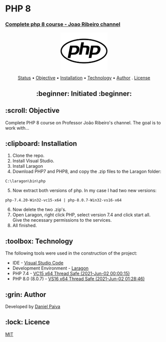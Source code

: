 <h1>PHP 8</h1>
<h3><a href="https://www.youtube.com/playlist?list=PLXik_5Br-zO9wODVI0j58VuZXkITMf7gZ" target="_blank">Complete php 8 course - Joao Ribeiro channel</a></h3>

<p align="center">
    <img src="./images/php.svg" width="150">
</p>

<p align="center">
 <a href="#status">Status</a> • 
 <a href="#objetivo">Objective</a> •
 <a href="#instalacao">Installation</a> • 
 <a href="#tecnologias">Technology</a> • 
 <a href="#autor">Author</a> .
 <a href="#licenca">License</a>
</p>

<h2 align="center" id=status> 
	:beginner: Initiated :beginner:
</h2>

<h2 id=objetivo>:scroll: Objective</h2>
Complete PHP 8 course on Professor João Ribeiro's channel.
The goal is to work with...

<h2 id=instalacao>:clipboard: Installation</h2>

1. Clone the repo.
2. Install Visual Studio.
3. Install Laragon
4. Download PHP7 and PHP8, and copy the .zip files to the Laragon folder:

~~~
C:\laragon\bin\php
~~~

5. Now extract both versions of php. In my case I had two new versions:
   
~~~
php-7.4.20-Win32-vc15-x64 | php-8.0.7-Win32-vs16-x64
~~~

6. Now delete the two .zip's.
7. Open Laragon, right click PHP, select version 7.4 and click start all.<br>
   Give the necessary permissions to the services.
8. All finished.

<h2 id=tecnologias>:toolbox: Technology</h2>

The following tools were used in the construction of the project:

- IDE - <a href="https://code.visualstudio.com/download">Visual Studio Code</a>
- Development Environment - <a href="https://laragon.org/">Laragon</a>
- PHP 7.4 - <a href="https://windows.php.net/">VC15 x64 Thread Safe (2021-Jun-02 00:00:15)</a>
- PHP 8.0 (8.0.7) - <a href="https://windows.php.net/">VS16 x64 Thread Safe (2021-Jun-02 01:28:46)</a>

<h2 id=autor>:grin: Author</h2>

Developed by <a href="https://www.linkedin.com/in/danhpaiva/" target="_blank">Daniel Paiva</a>

<h2 id=licenca>:lock: Licence</h2>
<a href="https://github.com/danhpaiva/course_php8_joao_ribeiro/blob/main/LICENSE" target="_blank">MIT</a>